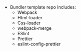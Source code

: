 * Bundler template repo
Includes:
    * Webpack
    * Html-loader
    * Css-loader
    * webpack-merge
    * ESlint
    * Prettier
    * eslint-config-prettier